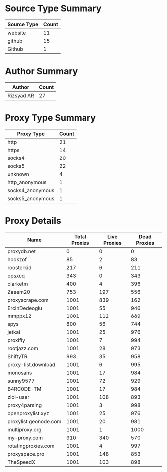 # Source Type Summary

| Source Type | Count |
|-------------|-------|
| website | 11 |
| github | 15 |
| Github | 1 |


# Author Summary

| Author | Count |
|--------|-------|
| Rizsyad AR | 27 |


# Proxy Type Summary

| Proxy Type | Count |
|------------|-------|
| http | 21 |
| https | 14 |
| socks4 | 20 |
| socks5 | 22 |
| unknown | 4 |
| http_anonymous | 1 |
| socks4_anonymous | 1 |
| socks5_anonymous | 1 |


# Proxy Details

| Name | Total Proxies | Live Proxies | Dead Proxies |
|------|---------------|--------------|---------------|
| proxydb.net | 0 | 0 | 0 |
| hookzof | 85 | 2 | 83 |
| roosterkid | 217 | 6 | 211 |
| opsxcq | 343 | 0 | 343 |
| clarketm | 400 | 4 | 396 |
| Zaeem20 | 753 | 197 | 556 |
| proxyscrape.com | 1001 | 839 | 162 |
| ErcinDedeoglu | 1001 | 55 | 946 |
| mmppx12 | 1001 | 112 | 889 |
| spys | 800 | 56 | 744 |
| jetkai | 1001 | 25 | 976 |
| proxifly | 1001 | 7 | 994 |
| rootjazz.com | 1001 | 28 | 973 |
| ShiftyTR | 993 | 35 | 958 |
| proxy-list.download | 1001 | 6 | 995 |
| monosans | 1001 | 17 | 984 |
| sunny9577 | 1001 | 72 | 929 |
| B4RC0DE-TM | 1001 | 17 | 984 |
| zloi-user | 1001 | 108 | 893 |
| proxy4parsing | 1001 | 3 | 998 |
| openproxylist.xyz | 1001 | 25 | 976 |
| proxylist.geonode.com | 1001 | 20 | 981 |
| multiproxy.org | 1001 | 1 | 1000 |
| my-proxy.com | 910 | 340 | 570 |
| rotatingproxies.com | 1001 | 4 | 997 |
| proxyspace.pro | 1001 | 148 | 853 |
| TheSpeedX | 1001 | 103 | 898 |
